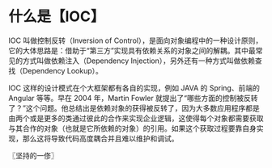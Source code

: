 # 什么是【IOC】
IOC 叫做控制反转（Inversion of Control），是面向对象编程中的一种设计原则，它的大体思路是：借助于“第三方”实现具有依赖关系的对象之间的解耦。其中最常见的方式叫做依赖注入（Dependency Injection），另外还有一种方式叫做依赖查找（Dependency Lookup）。

IOC 这样的设计模式在个大框架都有各自的实现，例如 JAVA 的 Spring、前端的 Angular 等等。早在 2004 年，Martin Fowler 就提出了“哪些方面的控制被反转了？”这个问题。他总结出是依赖对象的获得被反转了，因为大多数应用程序都是由两个或是更多的类通过彼此的合作来实现企业逻辑，这使得每个对象都需要获取与其合作的对象（也就是它所依赖的对象）的引用。如果这个获取过程要靠自身实现，那么这将导致代码高度耦合并且难以维护和调试。

〖坚持的一俢〗
